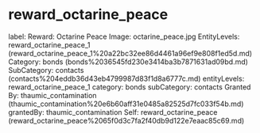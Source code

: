 # reward_octarine_peace

label: Reward: Octarine Peace
Image: octarine_peace.jpg
EntityLevels: reward_octarine_peace_1 (reward_octarine_peace_1%20a22bc32ee86d4461a96ef9e808f1ed5d.md)
Category: bonds (bonds%2036545fd230e3414ba3b7871631ad09bd.md)
SubCategory: contacts (contacts%204eddb36d43eb4799987d83f1d8a6777c.md)
entityLevels: reward_octarine_peace_1
category: bonds
subCategory: contacts
Granted By: thaumic_contamination (thaumic_contamination%20e6b60aff31e0485a82525d7fc033f54b.md)
grantedBy: thaumic_contamination
Self: reward_octarine_peace (reward_octarine_peace%2065f0d3c7fa2f40db9d122e7eaac85c69.md)

[](Untitled%20c725ed7626ba49289411757998a238cb.md)